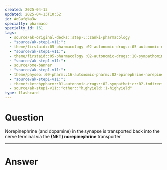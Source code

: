 ```yaml
---
created: 2025-04-13
updated: 2025-04-13T10:52
id: AoGafg%a3w
specialty: pharmaco
specialty_id: 161
tags:
  - source/ak-original-decks::step-1::zanki-pharmacology
  - "source/ak-step1-v11:": 
  - theme/firstaid::05-pharmacology::02-autonomic-drugs::05-autonomic-drugs::catecholamine-synthesis
  - "source/ak-step1-v11:": 
  - theme/firstaid::05-pharmacology::02-autonomic-drugs::10-sympathomimetics::indirect
  - "source/ak-step1-v11:": 
  - source/ome-banner
  - "source/ak-step1-v11:": 
  - theme/physeo::09-pharm::16-autonomic-pharm::02-epinephrine-norepinephrine
  - "source/ak-step1-v11:": 
  - theme/sketchypharm::01-autonomic-drugs::02-sympathetic::02-indirect-sympathomimetics
  - source/ak-step1-v11::^other::^highyield::1-highyield"
type: flashcard
---
```


# Question
Norepinephrine (and dopamine) in the synapse is transported back into the nerve terminal via the **(NET) norepinephrine** transporter

---

# Answer
